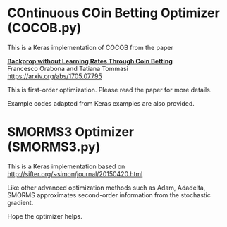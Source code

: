 # COntinuous COin Betting Optimizer (COCOB.py)

This is a Keras implementation of COCOB from the paper

**[Backprop without Learning Rates Through Coin Betting](https://arxiv.org/abs/1705.07795)**  
Francesco Orabona and Tatiana Tommasi  
https://arxiv.org/abs/1705.07795  

This is first-order optimization. Please read the paper for more details.

Example codes adapted from Keras examples are also provided.

# SMORMS3 Optimizer (SMORMS3.py)

This is a Keras implementation based on http://sifter.org/~simon/journal/20150420.html

Like other advanced optimization methods such as Adam, Adadelta, SMORMS approximates second-order information from the stochastic gradient.

Hope the optimizer helps.
